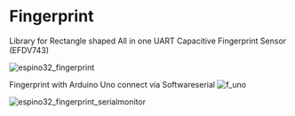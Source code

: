 # Fingerprint
Library for Rectangle shaped All in one UART Capacitive Fingerprint Sensor (EFDV743)

![espino32_fingerprint](https://user-images.githubusercontent.com/8803501/86313851-57859800-bc50-11ea-9393-71af06ef7e96.png)

Fingerprint with Arduino Uno connect via Softwareserial
![f_uno](https://user-images.githubusercontent.com/8803501/86330798-64b37e80-bc72-11ea-8d74-35916b8e5d7f.JPG)

![espino32_fingerprint_serialmonitor](https://user-images.githubusercontent.com/8803501/86316355-c239d200-bc56-11ea-927f-117ca521e99b.JPG)
